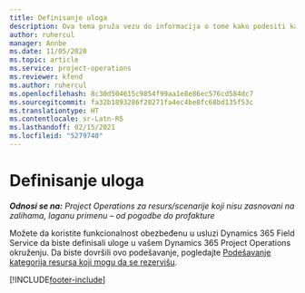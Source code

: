 ```yaml
---
title: Definisanje uloga
description: Ova tema pruža vezu do informacija o tome kako podesiti kategorije resursa koji mogu da se rezervišu.
author: ruhercul
manager: Annbe
ms.date: 11/05/2020
ms.topic: article
ms.service: project-operations
ms.reviewer: kfend
ms.author: ruhercul
ms.openlocfilehash: 8c30d504615c9854f99aa1e8e86ec576cd584dc7
ms.sourcegitcommit: fa32b1893286f20271fa4ec4be8fc68bd135f53c
ms.translationtype: HT
ms.contentlocale: sr-Latn-RS
ms.lasthandoff: 02/15/2021
ms.locfileid: "5279740"
---
```

# <a name="define-roles"></a>Definisanje uloga

_**Odnosi se na:** Project Operations za resurs/scenarije koji nisu zasnovani na zalihama, laganu primenu – od pogodbe do profakture_

Možete da koristite funkcionalnost obezbeđenu u usluzi Dynamics 365 Field Service da biste definisali uloge u vašem Dynamics 365 Project Operations okruženju. Da biste dovršili ovo podešavanje, pogledajte [Podešavanje kategorija resursa koji mogu da se rezervišu](https://docs.microsoft.com/dynamics365/field-service/set-up-bookable-resource-categories).


[!INCLUDE[footer-include](../includes/footer-banner.md)]